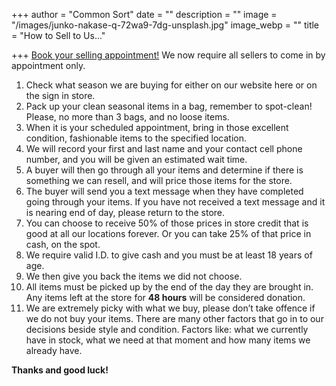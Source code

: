 +++
author = "Common Sort"
date = ""
description = ""
image = "/images/junko-nakase-q-72wa9-7dg-unsplash.jpg"
image_webp = ""
title = "How to Sell to Us..."

+++
[Book your selling appointment!](https://commonsort.appointedd.com/app/5ec2cad681e71f49064ada2f) We now require all sellers to come in by appointment only.

 1. Check what season we are buying for either on our website here or on the sign in store.
 2. Pack up your clean seasonal items in a bag, remember to spot-clean! Please, no more than 3 bags, and no loose items.
 3. When it is your scheduled appointment, bring in those excellent condition, fashionable items to the specified location.
 4. We will record your first and last name and your contact cell phone number, and you will be given an estimated wait time.
 5. A buyer will then go through all your items and determine if there is something we can resell, and will price those items for the store.
 6. The buyer will send you a text message when they have completed going through your items. If you have not received a text message and it is nearing end of day, please return to the store.
 7. You can choose to receive 50% of those prices in store credit that is good at all our locations forever. Or you can take 25% of that price in cash, on the spot.
 8. We require valid I.D. to give cash and you must be at least 18 years of age.
 9. We then give you back the items we did not choose.
10. All items must be picked up by the end of the day they are brought in.  
    Any items left at the store for **48 hours** will be considered donation.
11. We are extremely picky with what we buy, please don’t take offence if we do not buy your items. There are many other factors that go in to our decisions beside style and condition. Factors like: what we currently have in stock, what we need at that moment and how many items we already have.

**Thanks and good luck!**